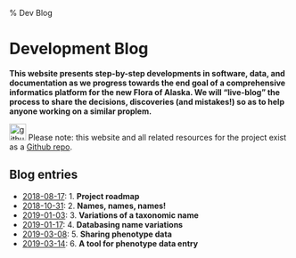 % Dev Blog

# Development Blog

**This website presents step-by-step developments in software, data,
and documentation as we progress towards the end goal of a
comprehensive informatics platform for the new Flora of Alaska. We
will “live-blog” the process to share the decisions, discoveries
(and mistakes!) so as to help anyone working on a similar proplem.**

<a href="https://github.com/akflora/akflora"><img src="../img/github.png" alt="github logo" width="30px" /></a> Please note: this website and all related resources for the project exist as a [Github repo](https://github.com/akflora/akflora).

## Blog entries

 * [2018-08-17](blog1.html): 1. **Project roadmap**
 * [2018-10-31](blog2.html): 2. **Names, names, names!**
 * [2019-01-03](blog3.html): 3. **Variations of a taxonomic name**
 * [2019-01-17](blog4.html): 4. **Databasing name variations**
 * [2019-03-08](blog5.html): 5. **Sharing phenotype data**
 * [2019-03-14](blog6.html): 6. **A tool for phenotype data entry**


